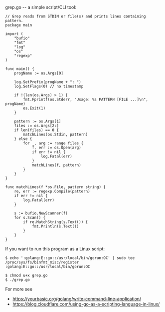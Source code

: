 grep.go -- a simple script/CLI tool:

```
// Grep reads from STDIN or file(s) and prints lines containing pattern.
package main

import (
	"bufio"
	"fmt"
	"log"
	"os"
	"regexp"
)

func main() {
	progName := os.Args[0]

	log.SetPrefix(progName + ": ")
	log.SetFlags(0) // no timestamp

	if !(len(os.Args) > 1) {
		fmt.Fprintf(os.Stderr, "Usage: %s PATTERN [FILE ...]\n", progName)
		os.Exit(1)
	}

	pattern := os.Args[1]
	files := os.Args[2:]
	if len(files) == 0 {
		matchLines(os.Stdin, pattern)
	} else {
		for _, arg := range files {
			f, err := os.Open(arg)
			if err != nil {
				log.Fatal(err)
			}
			matchLines(f, pattern)
		}
	}
}

func matchLines(f *os.File, pattern string) {
	re, err := regexp.Compile(pattern)
	if err != nil {
		log.Fatal(err)
	}

	s := bufio.NewScanner(f)
	for s.Scan() {
		if re.MatchString(s.Text()) {
			fmt.Println(s.Text())
		}
	}
}
```

If you want to run this program as a Linux script:

```
$ echo ':golang:E::go::/usr/local/bin/gorun:OC' | sudo tee /proc/sys/fs/binfmt_misc/register
:golang:E::go::/usr/local/bin/gorun:OC

$ chmod u+x grep.go
$ ./grep.go
```

For more see

* https://yourbasic.org/golang/write-command-line-application/
* https://blog.cloudflare.com/using-go-as-a-scripting-language-in-linux/
